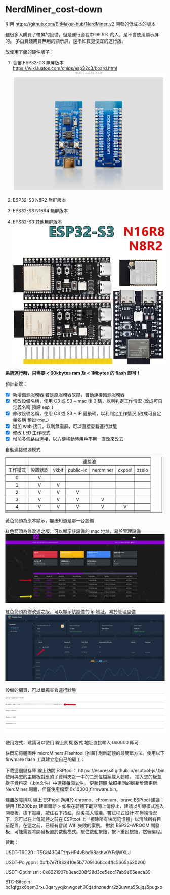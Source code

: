 # NerdMiner_cost-down

引用 https://github.com/BitMaker-hub/NerdMiner_v2   開發的低成本的版本

雖很多人購買了帶屏的設備，但是運行過程中 99.9% 的人，是不會使用顯示屏的。
多白費錢購買無用的顯示屏，還不如買更便宜的運行版。

改使用下面的硬件版子：
1. 合宙 ESP32-C3 無屏版本
   https://wiki.luatos.com/chips/esp32c3/board.html
![image](images/c3.png)

2. ESP32-S3 N8R2 無屏版本
3. EPS32-S3 N16R4 無屏版本 
4. EPS32-S3 其他無屏版本
![image](images/s3.png)

**系統運行時，只需要 < 60kbytes ram 及  < 1Mbytes  的 flash 即可！**

預計新增：

- [x]   新增備源服務器 若是原服務器故障，自動連接備源服務器
- [x]   修改設備名稱，使用  C3 或 S3 + mac 後 3 碼，以利判定工作情況  (改成可自定義名稱 預設 esp_)
- [x]   修改設備名稱，使用  C3 或 S3 + IP 最後碼，以利判定工作情況 (改成可自定義名稱 預設 esp_)
- [x]   增加 web 接口，以利無需屏，可以直接查看運行狀態
- [x]   修改 LED 工作模式
- [x]  增加多個路由連接，以方便移動時用戶不用一直改來改去

自動連接備源模式


<table style="border-collapse: collapse; width: 98.4277%; height: 176px;" border="1"><tbody><tr style="  "><td style="text-align: center;" data-mce-style="text-align: center;"><br></td><td style="text-align: center;" colspan="6" data-mce-style="text-align: center;">連接池<br></td></tr><tr style="  "><td style="text-align: center;" data-mce-style="text-align: center;">工作模式</td><td style="text-align: center;" data-mce-style="text-align: center;">設置默認</td><td style="text-align: center;" data-mce-style="text-align: center;">vkbit</td><td style="text-align: center;" data-mce-style="text-align: center;">public-io</td><td style="text-align: center;" data-mce-style="text-align: center;">nerdminer</td><td style="text-align: center;" data-mce-style="text-align: center;">ckpool</td><td style="text-align: center;" data-mce-style="text-align: center;">zsolo</td></tr><tr style="  "><td style="text-align: center;" data-mce-style="text-align: center;">0</td><td style="text-align: center;" data-mce-style="text-align: center;">V</td><td style="text-align: center;" data-mce-style="text-align: center;"><br></td><td style="text-align: center;" data-mce-style="text-align: center;"><br></td><td style="text-align: center;" data-mce-style="text-align: center;"><br></td><td style="text-align: center;" data-mce-style="text-align: center;"><br></td><td style="text-align: center;" data-mce-style="text-align: center;"><br></td></tr><tr style="  "><td style="text-align: center;" data-mce-style="text-align: center;">1</td><td style="text-align: center;" data-mce-style="text-align: center;">V</td><td style="text-align: center;" data-mce-style="text-align: center;">V</td><td style="text-align: center;" data-mce-style="text-align: center;"><br></td><td style="text-align: center;" data-mce-style="text-align: center;"><br></td><td style="text-align: center;" data-mce-style="text-align: center;"><br></td><td style="text-align: center;" data-mce-style="text-align: center;"><br></td></tr><tr style="  "><td style="text-align: center;" data-mce-style="text-align: center;">2</td><td style="text-align: center;" data-mce-style="text-align: center;">V</td><td style="text-align: center;" data-mce-style="text-align: center;">V</td><td style="text-align: center;" data-mce-style="text-align: center;">V</td><td style="text-align: center;" data-mce-style="text-align: center;"><br></td><td style="text-align: center;" data-mce-style="text-align: center;"><br></td><td style="text-align: center;" data-mce-style="text-align: center;"><br></td></tr><tr style="  "><td style="text-align: center;" data-mce-style="text-align: center;">3</td><td style="text-align: center;" data-mce-style="text-align: center;">V</td><td style="text-align: center;" data-mce-style="text-align: center;">V</td><td style="text-align: center;" data-mce-style="text-align: center;">V</td><td style="text-align: center;" data-mce-style="text-align: center;">V</td><td style="text-align: center;" data-mce-style="text-align: center;"><br></td><td style="text-align: center;" data-mce-style="text-align: center;"><br></td></tr><tr style="  "><td style="text-align: center;" data-mce-style="text-align: center;">4</td><td style="text-align: center;" data-mce-style="text-align: center;">V</td><td style="text-align: center;" data-mce-style="text-align: center;">V</td><td style="text-align: center;" data-mce-style="text-align: center;">V</td><td style="text-align: center;" data-mce-style="text-align: center;">V</td><td style="text-align: center;" data-mce-style="text-align: center;">V</td><td style="text-align: center;" data-mce-style="text-align: center;"><br></td></tr><tr style="  "><td style="text-align: center;" data-mce-style="text-align: center;">&gt;= 5</td><td style="text-align: center;" data-mce-style="text-align: center;">V</td><td style="text-align: center;" data-mce-style="text-align: center;">V</td><td style="text-align: center;" data-mce-style="text-align: center;">V</td><td style="text-align: center;" data-mce-style="text-align: center;">V</td><td style="text-align: center;" data-mce-style="text-align: center;">V</td><td style="text-align: center;" data-mce-style="text-align: center;">V</td></tr></tbody></table>  
    

黃色箭頭為原本顯示，無法知道是那一台設備

紅色箭頭為修改過之版，可以顯示該設備的 mac 地址，易於管理設備
![image](images/vkbit.png)

紅色箭頭為修改過之版，可以顯示該設備的  ip 地址，易於管理設備
![image](images/public_pool.png)

設備的網頁，可以單獨查看運行狀態
![image](images/web_page.png)




使用方式，建議可以使用 線上刷機 版式
地址直接輸入 0x0000 即可




快閃記憶體固件
microMiners Flashtool [推薦]
刷新韌體的最簡單方法。使用以下 firwmare flash 工具建立您自己的礦工：

下載這個儲存庫
線上訪問 ESPtool： https: //espressif.github.io/esptool-js/
bin使用與您的主機板對應的子資料夾之一中的二進位檔案載入韌體。
插入您的板並從子資料夾（.bin文件）中選擇每個文件。
更新韌體
依照相同的刷新步驟更新 NerdMiner 韌體，但僅使用檔案 0x10000_firmware.bin。

建置故障排除
線上 ESPtool 適用於 chrome、chromium、brave
ESPtool 建議：使用 115200bps
建置錯誤 > 如果在韌體下載期間上傳停止，建議以引導模式進入開發板。拔下電纜，按住右下按鈕，然後插入電纜。嘗試程式設計
在極端情況下，您可以在上傳韌體之前在 ESPtool 上「擦除所有快閃記憶體」以清除所有目前配置。在這之前，已經有嘗試 Wifi 失敗的案例。
對於 ESP32-WROOM 開發板，可能需​​要將開發板置於啟動模式。按住啟動按鈕，按下重設按鈕，然後編程。


   贊助：
   
   USDT-TRC20         :  TSGd43Q4TzqxHP4vBbd98ashw1YFdjWXLJ
   
   USDT-Polygon     :  0xfb7e7f833410e5b7709106bcc4ffc5665a520200
   
   USDT-Optimism :  0x8221907b3eac208f28d3ce5ecc17ab9e05eeca39

   BTC-Bitcoin          :  bc1qfgzk6qem3rxu3qaryyqjknwgceh00dsdnznednr2z3uwna55ujqs5pugxp
   
   
